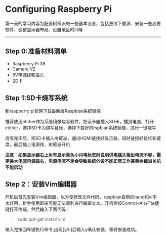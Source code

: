 # Configuring Raspberry Pi

第一天的学习内容为配置树莓派的一些基本设置，包括更改下载源、安装一些必要软件、调整显示器布局、设置地区时间等
***
## Step 0:准备材料清单
- Raspberry Pi 3B
- Camera V2
- 5V电源线和插头
- SD卡

## Step 1:SD卡烧写系统
到raspberry pi官网下载最新版Raspbian系统镜像

推荐使用etcher作为系统镜像烧写软件，把读卡器插入SD卡，插到电脑，打开etcher，选择SD卡为烧写目标，选择下载好的rspbian系统镜像，进行一键烧写

烧写完毕后，把SD卡插入树莓派，通过HDMI链接好显示器，同时链接好鼠标和键盘，最后插上电源线，树莓派开机

**注意：如果显示器右上角有显示黄色小闪电标志则说明供电插头输出电流不够，需更换大电流电源插头，电源电流不足会导致系统外设不能正常工作甚至树莓派关机不能启动**

## Step 2：安装Vim编辑器
开机后首先安装Vim编辑器，以方便修改文件代码，raspbian自带的nano和vi不太好用，新手使用起来可能无法顺利进行编辑文本。开机后按Control+Alt+T快捷键打开终端，然后输入下面代码：
>sudo apt-get install vim

输入完按回车键执行命令,出现[y/n]后输入y确认安装，等待安装成功。

